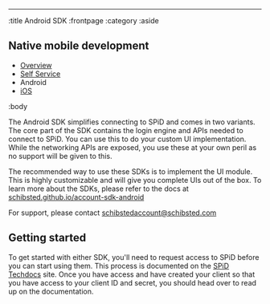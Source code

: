 --------------------------------------------------------------------------------
:title Android SDK
:frontpage
:category
:aside

## Native mobile development

- [Overview](/mobile/overview/)
- [Self Service](/mobile/selfservice/)
- Android
- [iOS](/sdks/ios/)

:body

The Android SDK simplifies connecting to SPiD and comes in two variants. The core part of the SDK contains the login engine and APIs needed to connect to SPiD. You can use this to do your custom UI implementation. While the networking APIs are exposed, you use these at your own peril as no support will be given to this.

The recommended way to use these SDKs is to implement the UI module. This is highly customizable and will give you complete UIs out of the box. To learn more about the SDKs, please refer to the docs at [schibsted.github.io/account-sdk-android](https://schibsted.github.io/account-sdk-android/)

For support, please contact [schibstedaccount@schibsted.com](mailto:schibstedaccount@schibsted.com)


## Getting started
To get started with either SDK, you'll need to request access to SPiD before you can start using them. This process is documented on the [SPiD Techdocs](https://techdocs.spid.no/selfservice/access/) site. Once you have access and have created your client so that you have access to your client ID and secret, you should head over to read up on the documentation.
